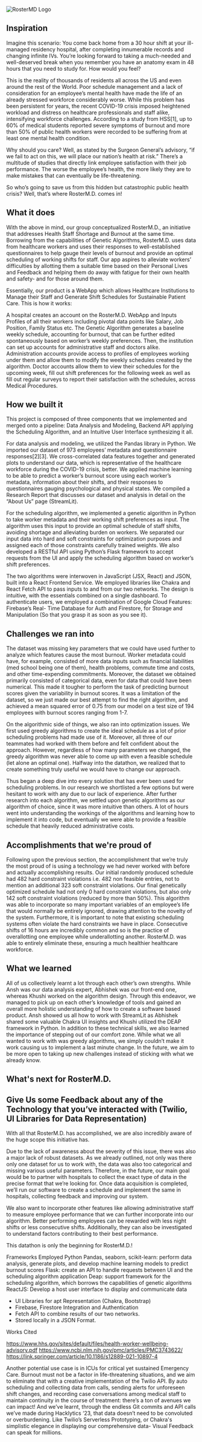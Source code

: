 ![RosterMD Logo](Logo.png)

## Inspiration

Imagine this scenario: You come back home from a 30 hour shift at your ill-managed residency hospital, after completing innumerable records and changing infinite IVs. You’re looking forward to taking a much-needed and well-deserved break when you remember you have an anatomy exam in 48 hours that you need to study for. How would you feel?

This is the reality of thousands of residents all across the US and even around the rest of the World. Poor schedule management and a lack of consideration for an employee’s mental health have made the life of an already stressed workforce considerably worse. While this problem has been persistent for years, the recent COVID-19 crisis imposed heightened workload and distress on healthcare professionals and staff alike, intensifying workforce challenges. According to a study from HSS[1], up to 60% of medical students reported severe symptoms of burnout and more than 50% of public health workers were recorded to be suffering from at least one mental health condition. 

Why should you care? Well, as stated by the Surgeon General’s advisory, “if we fail to act on this, we will place our nation’s health at risk.” There’s a multitude of studies that directly link employee satisfaction with their job performance. The worse the employee’s health, the more likely they are to make mistakes that can eventually be life-threatening.

So who’s going to save us from this hidden but catastrophic public health crisis? Well, that’s where RosterM.D. comes in! 

## What it does

With the above in mind, our group conceptualized RosterM.D., an initiative that addresses Health Staff Shortage and Burnout at the same time. Borrowing from the capabilities of Genetic Algorithms, RosterM.D. uses data from healthcare workers and uses their responses to well-established questionnaires to help gauge their levels of burnout and provide an optimal scheduling of working shifts for staff. Our app aspires to alleviate workers’ difficulties by allotting them a suitable time based on their Personal Lives and Feedback and helping them do away with fatigue for their own health and safety- and for those around them.

Essentially, our product is a WebApp which allows Healthcare Institutions to Manage their Staff and Generate Shift Schedules for Sustainable Patient Care. This is how it works:

A hospital creates an account on the RosterM.D. WebApp and Inputs Profiles of all their workers including pivotal data points like Salary, Job Position, Family Status etc. The Genetic Algorithm generates a baseline weekly schedule, accounting for burnout, that can be further edited spontaneously based on worker’s weekly preferences. Then, the institution can set up accounts for administrative staff and doctors alike. Administration accounts provide access to profiles of employees working under them and allow them to modify the weekly schedules created by the algorithm. Doctor accounts allow them to view their schedules for the upcoming week, fill out shift preferences for the following week as well as fill out regular surveys to report their satisfaction with the schedules, across Medical Procedures. 

## How we built it

This project is composed of three components that we implemented and merged onto a pipeline: Data Analysis and Modeling, Backend API applying the Scheduling Algorithm, and an Intuitive User Interface synthesizing it all. 

For data analysis and modeling, we utilized the Pandas library in Python. We imported our dataset of 973 employees’ metadata and questionnaire responses[2][3]. We cross-correlated data features together and generated plots to understand our data, which is representative of the healthcare workforce during the COVID-19 crisis, better. We applied machine learning to be able to predict a worker’s burnout score using each worker’s metadata, information about their shifts, and their responses to questionnaires gauging psychological and physical states. We compiled a Research Report that discusses our dataset and analysis in detail on the “About Us” page (StreamLit). 

For the scheduling algorithm, we implemented a genetic algorithm in Python to take worker metadata and their working shift preferences as input. The algorithm uses this input to provide an optimal schedule of staff shifts, avoiding shortage and alleviating burden on workers. We separated our input data into hard and soft constraints for optimization purposes and assigned each of those constraints carefully trained weights. We also developed a RESTful API using Python’s Flask framework to accept requests from the UI and apply the scheduling algorithm based on worker’s shift preferences.

The two algorithms were interwoven in JavaScript (JSX, React) and JSON, built into a React Frontend Service. We employed libraries like Chakra and React Fetch API to pass inputs to and from our two networks. The design is intuitive, with the essentials combined on a single dashboard. To authenticate users, we employed a combination of Google Cloud Features: Firebase’s Real- Time Database for Auth and Firestore, for Storage and Manipulation (So that you grasp it as soon as you see it).


## Challenges we ran into


The dataset was missing key parameters that we could have used further to analyze which features cause the most burnout. Worker metadata could have, for example, consisted of more data inputs such as financial liabilities (med school being one of them), health problems, commute time and costs, and other time-expending commitments. Moreover, the dataset we obtained primarily consisted of categorical data, even for data that could have been numerical. This made it tougher to perform the task of predicting burnout scores given the variability in burnout scores. It was a limitation of the dataset, so we just made our best attempt to find the right algorithm, and achieved a mean squared error of 0.75 from our model on a test size of 194 employees with burnout scores ranging from 1-7. 

On the algorithmic side of things, we also ran into optimization issues. We first used greedy algorithms to create the ideal schedule as a lot of prior scheduling problems had made use of it. Moreover, all three of our teammates had worked with them before and felt confident about the approach. However, regardless of how many parameters we changed, the greedy algorithm was never able to come up with even a feasible schedule (let alone an optimal one). Halfway into the datathon, we realized that to create something truly useful we would have to change our approach. 

Thus began a deep dive into every solution that has ever been used for scheduling problems. In our research we shortlisted a few options but were hesitant to work with any due to our lack of experience. After further research into each algorithm, we settled upon genetic algorithms as our algorithm of choice, since it was more intuitive than others. A lot of hours went into understanding the workings of the algorithms and learning how to implement it into code, but eventually we were able to provide a feasible schedule that heavily reduced administrative costs.  


## Accomplishments that we're proud of

Following upon the previous section, the accomplishment that we’re truly the most proud of is using a technology we had never worked with before and actually accomplishing results. Our initial randomly produced schedule had 482 hard constraint violations i.e. 482 non feasible entries, not to mention an additional 323 soft constraint violations. Our final genetically optimized schedule had not only 0 hard constraint violations, but also only 142 soft constraint violations (reduced by more than 50%). This algorithm was able to incorporate so many important variables of an employee’s life that would normally be entirely ignored, drawing attention to the novelty of the system. Furthermore, it is important to note that existing scheduling systems often violate the hard constraints we have in place. Consecutive shifts of 16 hours are incredibly common and so is the practice of overallotting one employee while underallotting another. RosterM.D. was able to entirely eliminate these, ensuring a much healthier healthcare workforce.


## What we learned

All of us collectively learnt a lot through each other’s own strengths. While Ansh was our data analysis expert, Abhishek was our front-end one, whereas Khushi worked on the algorithm design. Through this endeavor, we managed to pick up on each other’s knowledge of tools and gained an overall more holistic understanding of how to create a software based product. Ansh showed us all how to work with StreamLit as Abhishek shared some valuable Chakra UI insights and Khushi utilized the DEAP framework in Python. In addition to these technical skills, we also learned the importance of stepping out of our comfort zone. While what we all wanted to work with was greedy algorithms, we simply couldn’t make it work causing us to implement a last minute change. In the future, we aim to be more open to taking up new challenges instead of sticking with what we already know. 

## What's next for RosterM.D.
## Give Us some Feedback about any of the Technology that you’ve interacted with (Twilio, UI Libraries for Data Representation) 

With all that RosterM.D. has accomplished, we are also incredibly aware of the huge scope this initiative has. 

Due to the lack of awareness about the severity of this issue, there was also a major lack of robust datasets. As we already outlined, not only was there only one dataset for us to work with, the data was also too categorical and missing various useful parameters. Therefore, in the future, our main goal would be to partner with hospitals to collect the exact type of data in the precise format that we’re looking for. Once data acquisition is completed, we’ll run our software to create a schedule and implement the same in hospitals, collecting feedback and improving our system.

We also want to incorporate other features like allowing administrative staff to measure employee performance that we can further incorporate into our algorithm. Better performing employees can be rewarded with less night shifts or less consecutive shifts. Additionally, they can also be investigated to understand factors contributing to their best performance.


This datathon is only the beginning for RosterM.D.!


Frameworks Employed
Python
Pandas, seaborn, scikit-learn: perform data analysis, generate plots, and develop machine learning models to predict burnout scores
Flask: create an API to handle requests between UI and the scheduling algorithm application
Deap: support framework for the scheduling algorithm, which borrows the capabilities of genetic algorithms
ReactJS: Develop a host user interface to display and communicate data
- UI Libraries for apt Representation (Chakra, Bootstrap)
- Firebase, Firestore Integration and Authentication
- Fetch API to combine results of our two networks.
- Stored locally in a JSON Format.


Works Cited

https://www.hhs.gov/sites/default/files/health-worker-wellbeing-advisory.pdf 
https://www.ncbi.nlm.nih.gov/pmc/articles/PMC3743622/ 
https://link.springer.com/article/10.1186/s12889-021-10897-4 


Another potential use case is in ICUs for critical yet sustained Emergency Care. Burnout must not be a factor in life-threatening situations, and we aim to eliminate that with a creative implementation of the Twilio API. By auto scheduling and collecting data from calls, sending alerts for unforeseen shift changes, and recording case conversations among medical staff to maintain continuity in the course of treatment: there’s a ton of avenues we can impact! And we’ve learnt, through the endless Git commits and API calls we’ve made during Hacklytics ‘23, that data doesn’t need to be convoluted or overburdening. Like Twilio’s Serverless Prototyping, or Chakra's simplistic elegance in displaying our comprehensive data- Visual Feedback can speak for millions. 

